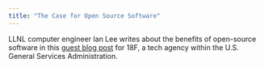 ```yaml
---
title: "The Case for Open Source Software"
---
```


LLNL computer engineer Ian Lee writes about the benefits of open-source software in this [guest blog post](https://18f.gsa.gov/2018/07/12/the-case-for-open-source-software/) for 18F, a tech agency within the U.S. General Services Administration.
